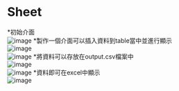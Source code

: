 # Sheet
*初始介面
<br/>![image](https://user-images.githubusercontent.com/72426597/177051217-599a95da-f7a6-4762-86b4-9bf6efd16b50.png)
*製作一個介面可以插入資料到table當中並進行顯示
<br/>![image](https://user-images.githubusercontent.com/72426597/177051237-80d6bf23-63be-4f6d-81ed-1e4a63a3471e.png)
<br/>![image](https://user-images.githubusercontent.com/72426597/177051254-8a903548-d243-4e2f-b38a-a50c3690676c.png)
*將資料可以存放在output.csv檔案中
<br/>![image](https://user-images.githubusercontent.com/72426597/177051279-cf3f2f7c-c624-4bc8-b6b9-1e9c3e0a1833.png)
<br/>![image](https://user-images.githubusercontent.com/72426597/177051290-a3a267aa-9e71-45ca-9da1-2958819a99ae.png)
*資料即可在excel中顯示
<br/>![image](https://user-images.githubusercontent.com/72426597/177051320-da924ee0-7abe-4d24-bf75-30076f0c647d.png)
